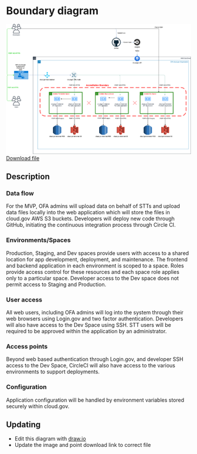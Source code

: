 # Boundary diagram
![Boundary diagram](diagram-2020-12-17.png)
[Download file](diagram-2020-12-17.drawio)

## Description
### Data flow
For the MVP, OFA admins will upload data on behalf of STTs and upload data files locally into the web application which will store the files in cloud.gov AWS S3 buckets. Developers will deploy new code through GitHub, initiating the continuous integration process through Circle CI.

### Environments/Spaces
Production, Staging, and Dev spaces provide users with access to a shared location for app development, deployment, and maintenance. The frontend and backend application in each environment is scoped to a space. Roles provide access control for these resources and each space role applies only to a particular space. Developer access to the Dev space does not permit access to Staging and Production.

### User access
All web users, including OFA admins will log into the system through their web browsers using Login.gov and two factor authentication. Developers will also have access to the Dev Space using SSH. STT users will be required to be approved within the application by an administrator.

### Access points
Beyond web based authentication through Login.gov, and developer SSH access to the Dev Space, CircleCI will also have access to the various environments to support deployments.

### Configuration
Application configuration will be handled by environment variables stored securely within cloud.gov.


## Updating
* Edit this diagram with [draw.io](https://app.diagrams.net/)
* Update the image and point download link to correct file
